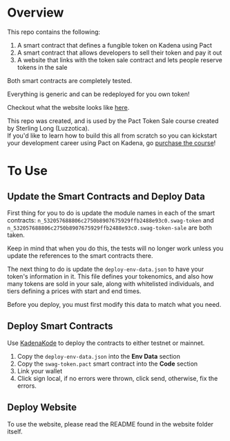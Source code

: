 # Overview

This repo contains the following:

1. A smart contract that defines a fungible token on Kadena using Pact
2. A smart contract that allows developers to sell their token and pay it out
3. A website that links with the token sale contract and lets people reserve tokens in the sale

Both smart contracts are completely tested.

Everything is generic and can be redeployed for you own token!  

Checkout what the website looks like [here](https://pact-token-sale.luzzotica.xyz/).

This repo was created, and is used by the Pact Token Sale course created by Sterling Long (Luzzotica).  
If you'd like to learn how to build this all from scratch so you can kickstart your development career using Pact on Kadena, go [purchase the course](https://www.luzzotica.xyz/offers/ZJQYRFF6/checkout)!

# To Use

## Update the Smart Contracts and Deploy Data

First thing for you to do is update the module names in each of the smart contracts: `n_532057688806c2750b8907675929ffb2488e93c0.swag-token` and `n_532057688806c2750b8907675929ffb2488e93c0.swag-token-sale` are both taken.  

Keep in mind that when you do this, the tests will no longer work unless you update the references to the smart contracts there.

The next thing to do is update the `deploy-env-data.json` to have your token's information in it. This file defines your tokenomics, and also how many tokens are sold in your sale, along with whitelisted individuals, and tiers defining a prices with start and end times.

Before you deploy, you must first modify this data to match what you need.

## Deploy Smart Contracts

Use [KadenaKode](https://kadenakode.luzzotica.xyz/) to deploy the contracts to either testnet or mainnet.  
  1. Copy the `deploy-env-data.json` into the **Env Data** section
  2. Copy the `swag-token.pact` smart contract into the **Code** section
  3. Link your wallet
  4. Click sign local, if no errors were thrown, click send, otherwise, fix the errors.

## Deploy Website

To use the website, please read the README found in the website folder itself.
